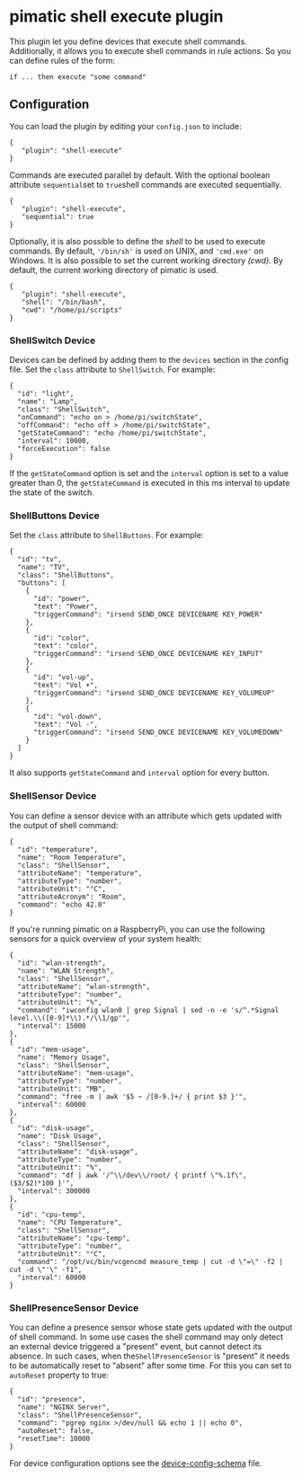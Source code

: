 pimatic shell execute plugin
=======================
This plugin let you define devices that execute shell commands. Additionally, it allows you
to execute shell commands in rule actions. So you can define rules of the form:

    if ... then execute "some command"

Configuration
-------------
You can load the plugin by editing your `config.json` to include:

    { 
       "plugin": "shell-execute"
    }

Commands are executed parallel by default. With the optional boolean attribute `sequential`set to `true`shell commands are executed sequentially.

    { 
       "plugin": "shell-execute",
       "sequential": true
    }
    
Optionally, it is also possible to define the *shell* to be used to execute commands. By default, `'/bin/sh'` is 
used on UNIX, and `'cmd.exe'` on Windows. It is also possible to set the current working directory *(cwd)*. 
By default, the current working directory of pimatic is used.

    { 
       "plugin": "shell-execute",
       "shell": "/bin/bash",
       "cwd": "/home/pi/scripts"
    }

### ShellSwitch Device

Devices can be defined by adding them to the `devices` section in the config file.
Set the `class` attribute to `ShellSwitch`. For example:

    { 
      "id": "light",
      "name": "Lamp",
      "class": "ShellSwitch", 
      "onCommand": "echo on > /home/pi/switchState",
      "offCommand": "echo off > /home/pi/switchState",
      "getStateCommand": "echo /home/pi/switchState",
      "interval": 10000,
      "forceExecution": false
    }

If the `getStateCommand` option is set and the `interval` option is set to a value greater than 0, 
the `getStateCommand` is executed in this ms interval to update the state of the switch. 

### ShellButtons Device

Set the `class` attribute to `ShellButtons`. For example:

    { 
      "id": "tv",
      "name": "TV",
      "class": "ShellButtons",
      "buttons": [
        {
          "id": "power",
          "text": "Power",
          "triggerCommand": "irsend SEND_ONCE DEVICENAME KEY_POWER"
        },
        {
          "id": "color",
          "text": "color",
          "triggerCommand": "irsend SEND_ONCE DEVICENAME KEY_INPUT"
        },
        {
          "id": "vol-up",
          "text": "Vol +",
          "triggerCommand": "irsend SEND_ONCE DEVICENAME KEY_VOLUMEUP"
        },
        {
          "id": "vol-down",
          "text": "Vol -",
          "triggerCommand": "irsend SEND_ONCE DEVICENAME KEY_VOLUMEDOWN"
        }
      ]
    }

It also supports `getStateCommand` and `interval` option for every button.

### ShellSensor Device

You can define a sensor device with an attribute which gets updated with the output of shell command:

    { 
      "id": "temperature",
      "name": "Room Temperature",
      "class": "ShellSensor", 
      "attributeName": "temperature",
      "attributeType": "number",
      "attributeUnit": "°C",
      "attributeAcronym": "Room",
      "command": "echo 42.0"
    }

If you're running pimatic on a RaspberryPi, you can use the following sensors for a quick overview of your system health:

    {
      "id": "wlan-strength",
      "name": "WLAN Strength",
      "class": "ShellSensor",
      "attributeName": "wlan-strength",
      "attributeType": "number",
      "attributeUnit": "%",
      "command": "iwconfig wlan0 | grep Signal | sed -n -e 's/^.*Signal level.\\([0-9]*\\).*/\\1/gp'",
      "interval": 15000
    },
    {
      "id": "mem-usage",
      "name": "Memory Usage",
      "class": "ShellSensor",
      "attributeName": "mem-usage",
      "attributeType": "number",
      "attributeUnit": "MB",
      "command": "free -m | awk '$5 ~ /[0-9.]+/ { print $3 }'",
      "interval": 60000
    },
    {
      "id": "disk-usage",
      "name": "Disk Usage",
      "class": "ShellSensor",
      "attributeName": "disk-usage",
      "attributeType": "number",
      "attributeUnit": "%",
      "command": "df | awk '/^\\/dev\\/root/ { printf \"%.1f\", ($3/$2)*100 }'",
      "interval": 300000
    },
    {
      "id": "cpu-temp",
      "name": "CPU Temperature",
      "class": "ShellSensor",
      "attributeName": "cpu-temp",
      "attributeType": "number",
      "attributeUnit": "°C",
      "command": "/opt/vc/bin/vcgencmd measure_temp | cut -d \"=\" -f2 | cut -d \"'\" -f1",
      "interval": 60000
    }

### ShellPresenceSensor Device

You can define a presence sensor whose state gets updated with the output of shell command. In some
use cases the shell command may only detect an external device triggered a "present" event, but cannot 
detect its absence. In such cases, when the`ShellPresenceSensor` is "present" it needs to be 
automatically reset to "absent" after some time. For this you can set to `autoReset` property to true:

    {
      "id": "presence",
      "name": "NGINX Server",
      "class": "ShellPresenceSensor",
      "command": "pgrep nginx >/dev/null && echo 1 || echo 0",
      "autoReset": false,
      "resetTime": 10000
    }

For device configuration options see the [device-config-schema](device-config-schema.coffee) file.
